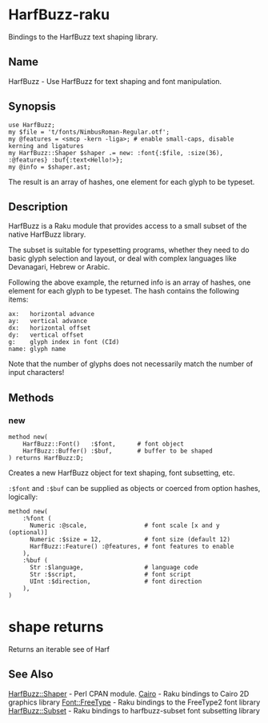HarfBuzz-raku
=============

Bindings to the HarfBuzz text shaping library.

Name
----

HarfBuzz - Use HarfBuzz for text shaping and font manipulation.

Synopsis
--------

```
use HarfBuzz;
my $file = 't/fonts/NimbusRoman-Regular.otf';
my @features = <smcp -kern -liga>; # enable small-caps, disable kerning and ligatures
my HarfBuzz::Shaper $shaper .= new: :font{:$file, :size(36), :@features} :buf{:text<Hello!>};
my @info = $shaper.ast;
```

The result is an array of hashes, one element for each glyph to be typeset.

Description
----------

HarfBuzz is a Raku module that provides access to a small subset of the native HarfBuzz library. 

The subset is suitable for typesetting programs, whether they need to do basic glyph selection and layout, or deal with complex languages like Devanagari, Hebrew or Arabic.

Following the above example, the returned info is an array of hashes, one element for each glyph to be typeset. The hash contains the following items:

```
ax:   horizontal advance
ay:   vertical advance
dx:   horizontal offset
dy:   vertical offset
g:    glyph index in font (CId)
name: glyph name
```

Note that the number of glyphs does not necessarily match the number of input characters!


Methods
-------

### new
```
method new(
    HarfBuzz::Font()   :$font,      # font object
    HarfBuzz::Buffer() :$buf,       # buffer to be shaped
) returns HarfBuzz:D;
```
Creates a new HarfBuzz object for text shaping, font subsetting, etc.

`:$font` and `:$buf` can be supplied as objects or coerced from option hashes, logically:
```
method new(
    :%font (
      Numeric :@scale,                # font scale [x and y (optional)]
      Numeric :$size = 12,            # font size (default 12)
      HarfBuzz::Feature() :@features, # font features to enable
    ),
    :%buf (
      Str :$language,                 # language code
      Str :$script,                   # font script
      UInt :$direction,               # font direction
    ),
)
```

shape returns
====
Returns an iterable see of Harf


See Also
--------

[HarfBuzz::Shaper](https://metacpan.org/pod/HarfBuzz::Shaper) - Perl CPAN module.
[Cairo](https://github.com/timo/cairo-p6) - Raku bindings to Cairo 2D graphics library
[Font::FreeType](https://pdf-raku.github.io/Font-FreeType-raku/) - Raku bindings to the FreeType2 font library
[HarfBuzz::Subset](https://pdf-raku.github.io/HarfBuzz-Subset-raku/) - Raku bindings to harfbuzz-subset font subsetting library